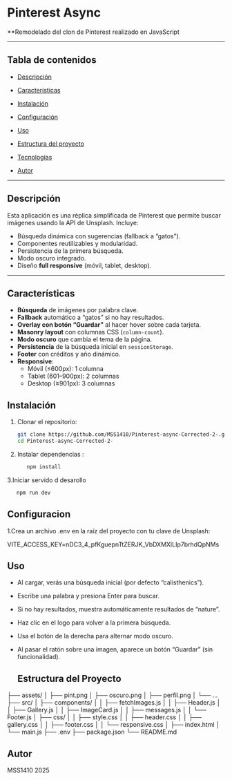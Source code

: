 # Pinterest Async

**Remodelado del clon de Pinterest realizado en JavaScript

---

## Tabla de contenidos

- [Descripción](#descripción)  
- [Características](#características)  

- [Instalación](#instalación)  
- [Configuración](#configuración)  
- [Uso](#uso)  
- [Estructura del proyecto](#estructura-del-proyecto)  
- [Tecnologías](#tecnologías)  

- [Autor](#autor)

---

## Descripción

Esta aplicación es una réplica simplificada de Pinterest que permite buscar imágenes usando la API de Unsplash. Incluye:

- Búsqueda dinámica con sugerencias (fallback a “gatos”).  
- Componentes reutilizables y modularidad.  
- Persistencia de la primera búsqueda.  
- Modo oscuro integrado.  
- Diseño **full responsive** (móvil, tablet, desktop).  

---

## Características

- **Búsqueda** de imágenes por palabra clave.  
- **Fallback** automático a “gatos” si no hay resultados.  
- **Overlay con botón “Guardar”** al hacer hover sobre cada tarjeta.  
- **Masonry layout** con columnas CSS (`column-count`).  
- **Modo oscuro** que cambia el tema de la página.  
- **Persistencia** de la búsqueda inicial en `sessionStorage`.  
- **Footer** con créditos y año dinámico.  
- **Responsive**:  
  - Móvil (≤600px): 1 columna  
  - Tablet (601–900px): 2 columnas  
  - Desktop (≥901px): 3 columnas  




## Instalación

1. Clonar el repositorio:  
   ```bash
   git clone https://github.com/MSS1410/Pinterest-async-Corrected-2-.git
   cd Pinterest-async-Corrected-2-
2. Instalar dependencias :
   ```bash
      npm install
3.Iniciar servido d desarollo
 ```bash
    npm run dev
```

## Configuracion
  1.Crea un archivo .env en la raíz del proyecto con tu clave de Unsplash:

VITE_ACCESS_KEY=nDC3_4_pfKguepnTtZERJK_VbDXMXlLIp7brhdQpNMs

## Uso

- Al cargar, verás una búsqueda inicial (por defecto “calisthenics”).

- Escribe una palabra y presiona Enter para buscar.

- Si no hay resultados, muestra automáticamente resultados de “nature”.

- Haz clic en el logo para volver a la primera búsqueda.

- Usa el botón de la derecha para alternar modo oscuro.

- Al pasar el ratón sobre una imagen, aparece un botón “Guardar” (sin funcionalidad).

  ## Estructura del Proyecto

├── assets/
│   ├── pint.png
│   ├── oscuro.png
│   ├── perfil.png
│   └── ...
├── src/
│   ├── components/
│   │   ├── fetchImages.js
│   │   ├── Header.js
│   │   ├── Gallery.js
│   │   ├── ImageCard.js
│   │   ├── messages.js
│   │   └── Footer.js
│   ├── css/
│   │   ├── style.css
│   │   ├── header.css
│   │   ├── gallery.css
│   │   ├── footer.css
│   │   └── responsive.css
│   ├── index.html
│   └── main.js
├── .env
├── package.json
└── README.md

## Autor
MSS1410
2025
